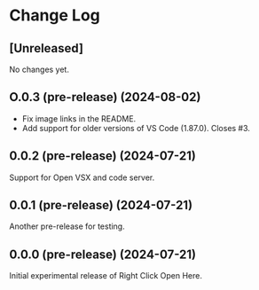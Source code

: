 # Change Log

## [Unreleased]

No changes yet.

## O.0.3 (pre-release) (2024-08-02)

- Fix image links in the README.
- Add support for older versions of VS Code (1.87.0). Closes #3.

## 0.0.2 (pre-release) (2024-07-21)

Support for Open VSX and code server.

## 0.0.1 (pre-release) (2024-07-21)

Another pre-release for testing.

## 0.0.0 (pre-release) (2024-07-21)

Initial experimental release of Right Click Open Here.
